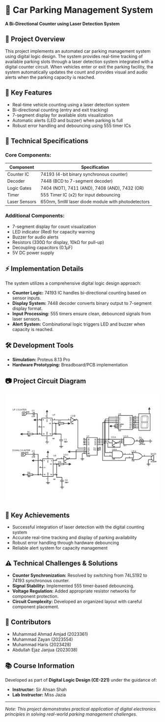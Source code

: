 # 🚗 Car Parking Management System
**A Bi-Directional Counter using Laser Detection System**

## 📝 Project Overview
This project implements an automated car parking management system using digital logic design. The system provides real-time tracking of available parking slots through a laser detection system integrated with a digital counter circuit. When vehicles enter or exit the parking facility, the system automatically updates the count and provides visual and audio alerts when the parking capacity is reached.

## 🎯 Key Features
- Real-time vehicle counting using a laser detection system
- Bi-directional counting (entry and exit tracking)
- 7-segment display for available slots visualization
- Automatic alerts (LED and buzzer) when parking is full
- Robust error handling and debouncing using 555 timer ICs

## 🔧 Technical Specifications
### Core Components:
| Component       | Specification                       |
|-----------------|-------------------------------------|
| Counter IC      | 74193 (4-bit binary synchronous counter) |
| Decoder         | 7448 (BCD to 7-segment decoder)     |
| Logic Gates     | 7404 (NOT), 7411 (AND), 7408 (AND), 7432 (OR) |
| Timer           | 555 Timer IC (x2) for input debouncing |
| Laser Sensors   | 650nm, 5mW laser diode module with photodetectors |

### Additional Components:
- 7-segment display for count visualization
- LED indicator (Red) for capacity warning
- Buzzer for audio alerts
- Resistors (330Ω for display, 10kΩ for pull-up)
- Decoupling capacitors (0.1μF)
- 5V DC power supply

## ⚡ Implementation Details
The system utilizes a comprehensive digital logic design approach:
- **Counter Logic:** 74193 IC handles bi-directional counting based on sensor inputs.
- **Display System:** 7448 decoder converts binary output to 7-segment display format.
- **Input Processing:** 555 timers ensure clean, debounced signals from laser sensors.
- **Alert System:** Combinational logic triggers LED and buzzer when capacity is reached.

## 🛠️ Development Tools
- **Simulation:** Proteus 8.13 Pro
- **Hardware Prototyping:** Breadboard/PCB implementation

## 📷 Project Circuit Diagram
![Project Circuit Diagram](CircuitDiagramFinal.png)

## 🎯 Key Achievements
- Successful integration of laser detection with the digital counting system
- Accurate real-time tracking and display of parking availability
- Robust error handling through hardware debouncing
- Reliable alert system for capacity management

## ⚠️ Technical Challenges & Solutions
- **Counter Synchronization:** Resolved by switching from 74LS192 to 74193 synchronous counter.
- **Signal Stability:** Implemented 555 timer-based debouncing.
- **Voltage Regulation:** Added appropriate resistor networks for component protection.
- **Circuit Complexity:** Developed an organized layout with careful component placement.

## 👥 Contributors
- Muhammad Ahmad Amjad (2023361)
- Muhammad Zayan (2023554)
- Muhammad Haris (2023428)
- Abdullah Ejaz Janjua (2023038)

## 📚 Course Information
Developed as part of **Digital Logic Design (CE-221)** under the guidance of:
- **Instructor:** Sir Ahsan Shah
- **Lab Instructor:** Miss Jazia

---

*Note: This project demonstrates practical application of digital electronics principles in solving real-world parking management challenges.*
